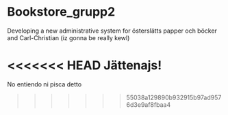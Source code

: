 Bookstore_grupp2
================

Developing a new administrative system for österslätts papper och böcker and Carl-Christian (iz gonna be really kewl)


<<<<<<< HEAD
Jättenajs!
=======

No entiendo ni pisca detto

>>>>>>> 55038a129890b932915b97ad9576d3e9af8fbaa4
